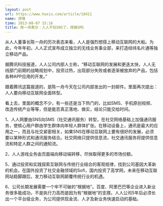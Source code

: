 ```yaml
---
layout: post
url: https://www.huxiu.com/article/18411
name: 虎嗅
time: 2013-08-07 15:16
title: 陈一舟表示：人人不玩SNS了，得做SMS
---
```

从人人董事长陈一舟的历次表态来看，人人是强烈想搭上移动互联网的大船。为此，今年年初，人人正式宣布成立独立的无线业务事业部，来打造经纬名片通等独立移动产品。

据腾讯科技报道，人人公司内部人士称，“移动互联网的发展和更迭太快，人人无线部门前期的战略规划中，投资过热，出现部分失败或者逐渐被放弃的产品，包括各种APP应用的开发。”

跟着腾讯这篇报道的，是陈一舟今天在公司内部发出的一封邮件。里面再次提出：人人要向移动互联网全面转型。

看上去，里面的概念不少，有一些还是当下热门的，比如SMS、手机原创视频、改造传统产业等等，但是能否真正落地、做实，结论只能交给时间。

1、人人网要由SNS向SMS（社交通讯服务）转型，在社交网络基础上加强通讯服务，使核心用户群由学生群体向年轻人群体扩张。在移动设备上，通讯是最大的应用之一，而且与社交紧密相关，如果SNS在移动互联网上要有很好的发展，必须要以某种形式和通讯服务结合。社交网络只提供信息流，社交通讯服务将提供信息流和特定人群之间的通知流。

2、人人游戏业务由页面端向移动端转移，尽快取得更多的市场份额。

5、通过投资和实践探索互联网与传统行业结合的客观规律，找到公司基因大革新的机会。在国外投资了社交金融领域的Sofi，国内投资了高学网，未来在移动互联网站稳脚跟后，发力移动互联网颠覆传统行业的机遇。

6、公司长期发展需要一个牢不可破的“根据地”。百度、阿里巴巴等企业进入新业务很多能成功，不是执行力高而是因为有“根据地”的支撑。人人公司5年后必须长出一个平台级业务，为公司提供现金流、人才及新业务快速启动的基础。

